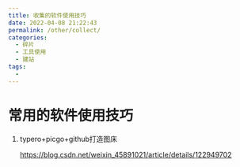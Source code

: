 ```yaml
---
title: 收集的软件使用技巧
date: 2022-04-08 21:22:43
permalink: /other/collect/
categories:
  - 碎片
  - 工具使用
  - 建站
tags:
  - 
---
```

# 常用的软件使用技巧

1. typero+picgo+github打造图床

   https://blog.csdn.net/weixin_45891021/article/details/122949702